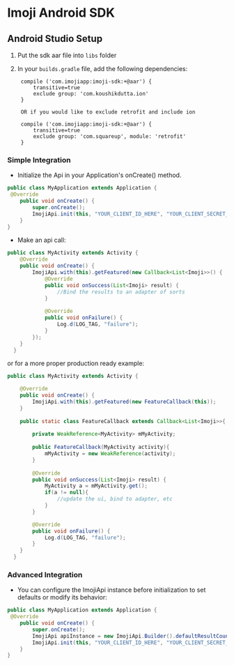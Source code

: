 # Imoji Android SDK


## Android Studio Setup
1. Put the sdk aar file into ```libs``` folder

2. In your ```builds.gradle``` file, add the following dependencies:

        
        compile ('com.imojiapp:imoji-sdk:+@aar') {
            transitive=true
            exclude group: 'com.koushikdutta.ion'
        }
        
        OR if you would like to exclude retrofit and include ion
        
        compile ('com.imojiapp:imoji-sdk:+@aar') {
            transitive=true
            exclude group: 'com.squareup', module: 'retrofit'
        }
        
        

### Simple Integration
- Initialize the Api in your Application's onCreate() method.
```java
public class MyApplication extends Application {
 @Override
    public void onCreate() {
        super.onCreate();
        ImojiApi.init(this, "YOUR_CLIENT_ID_HERE", "YOUR_CLIENT_SECRET_HERE");
    }
}
```

- Make an api call:
```java
public class MyActivity extends Activity {
    @Override
    public void onCreate() {
        ImojiApi.with(this).getFeatured(new Callback<List<Imoji>>() {
            @Override
            public void onSuccess(List<Imoji> result) {
                //Bind the results to an adapter of sorts
            }
  
            @Override
            public void onFailure() {
                Log.d(LOG_TAG, "failure");
            }
        });
    }
  }  
```
or for a more proper production ready example:
```java
public class MyActivity extends Activity {

    @Override
    public void onCreate() {
        ImojiApi.with(this).getFeatured(new FeatureCallback(this));
    }
    
    public static class FeatureCallback extends Callback<List<Imoji>>{
        
        private WeakReference<MyActivity> mMyActivity;
        
        public FeatureCallback(MyActivity activity){
            mMyActivity = new WeakReference(activity);
        }
        
        @Override
        public void onSuccess(List<Imoji> result) {
            MyActivity a = mMyActivity.get();
            if(a != null){
                //update the ui, bind to adapter, etc
            }
        }

        @Override
        public void onFailure() {
            Log.d(LOG_TAG, "failure");
        }
    }
  }  
```

### Advanced Integration
- You can configure the ImojiApi instance before initialization to set defaults or modify its behavior:
```java
public class MyApplication extends Application {
 @Override
    public void onCreate() {
        super.onCreate();
        ImojiApi apiInstance = new ImojiApi.Builder().defaultResultCount(60).build();
        ImojiApi.init(this, "YOUR_CLIENT_ID_HERE", "YOUR_CLIENT_SECRET_HERE", apiInstance);
    }
}
```

